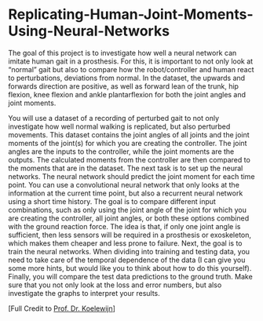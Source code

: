 # Replicating-Human-Joint-Moments-Using-Neural-Networks

The goal of this project is to investigate how well a neural network can imitate human gait in a
prosthesis. For this, it is important to not only look at “normal” gait but also to compare how the
robot/controller and human react to perturbations, deviations from normal.
In the dataset, the upwards and forwards direction are positive, as well as forward lean of the trunk,
hip flexion, knee flexion and ankle plantarflexion for both the joint angles and joint moments.

You will use a dataset of a recording of perturbed gait to not only investigate how well normal
walking is replicated, but also perturbed movements. This dataset contains the joint angles of all
joints and the joint moments of the joint(s) for which you are creating the controller. The joint angles
are the inputs to the controller, while the joint moments are the outputs. The calculated moments
from the controller are then compared to the moments that are in the dataset.
The next task is to set up the neural networks. The neural network should predict the joint moment
for each time point. You can use a convolutional neural network that only looks at the information at
the current time point, but also a recurrent neural network using a short time history. The goal is to
compare different input combinations, such as only using the joint angle of the joint for which you
are creating the controller, all joint angles, or both these options combined with the ground reaction
force. The idea is that, if only one joint angle is sufficient, then less sensors will be required in a
prosthesis or exoskeleton, which makes them cheaper and less prone to failure.
Next, the goal is to train the neural networks. When dividing into training and testing data, you need
to take care of the temporal dependence of the data (I can give you some more hints, but would like
you to think about how to do this yourself). Finally, you will compare the test data predictions to the
ground truth. Make sure that you not only look at the loss and error numbers, but also investigate
the graphs to interpret your results.

[Full Credit to [Prof. Dr. Koelewijn](https://www.mad.tf.fau.de/person/anne-koelewijn/)]
